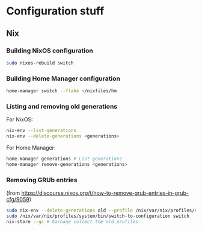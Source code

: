 # Configuration stuff

## Nix

### Building NixOS configuration

```bash
sudo nixos-rebuild switch
```

### Building Home Manager configuration

```bash
home-manager switch --flake ~/nixfiles/hm
```

### Listing and removing old generations

For NixOS:
```bash
nix-env --list-generations
nix-env --delete-generations <generations>
```

For Home Manager:
```bash
home-manager generations # List generations
home-manager remove-generations <generations>
```

### Removing GRUb entries

(from https://discourse.nixos.org/t/how-to-remove-grub-entries-in-grub-cfg/9059)

```bash
sudo nix-env --delete-generations old --profile /nix/var/nix/profiles/system # Mark old profiles to be deleted?
sudo /nix/var/nix/profiles/system/bin/switch-to-configuration switch
nix-store --gc # Garbage collect the old profiles
```

